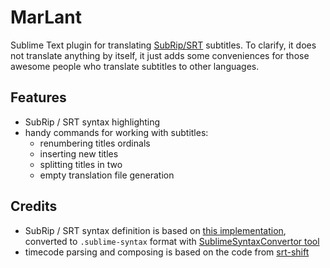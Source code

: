 # MarLant

Sublime Text plugin for translating [SubRip/SRT](https://en.wikipedia.org/wiki/SubRip) subtitles. To clarify, it does not translate anything by itself, it just adds some conveniences for those awesome people who translate subtitles to other languages.

## Features

- SubRip / SRT syntax highlighting
- handy commands for working with subtitles:
    + renumbering titles ordinals
    + inserting new titles
    + splitting titles in two
    + empty translation file generation

## Credits

- SubRip / SRT syntax definition is based on [this implementation](https://github.com/SalGnt/Sublime-SRT/blob/master/SRT.tmLanguage), converted to `.sublime-syntax` format with [SublimeSyntaxConvertor tool](https://github.com/aziz/SublimeSyntaxConvertor)
- timecode parsing and composing is based on the code from [srt-shift](https://github.com/adeel/srt-shift)
